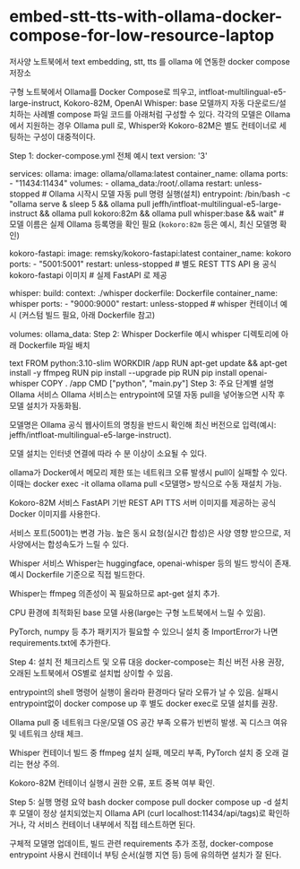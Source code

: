 # embed-stt-tts-with-ollama-docker-compose-for-low-resource-laptop
저사양 노트북에서  text embedding, stt, tts 를 ollama 에 연동한 docker compose 저장소

구형 노트북에서 Ollama를 Docker Compose로 띄우고, intfloat-multilingual-e5-large-instruct, Kokoro-82M, OpenAI Whisper: base 모델까지 자동 다운로드/설치하는 사례별 compose 파일 코드를 아래처럼 구성할 수 있다. 각각의 모델은 Ollama에서 지원하는 경우 Ollama pull 로, Whisper와 Kokoro-82M은 별도 컨테이너로 세팅하는 구성이 대중적이다.​

Step 1: docker-compose.yml 전체 예시
text
version: '3'

services:
  ollama:
    image: ollama/ollama:latest
    container_name: ollama
    ports:
      - "11434:11434"
    volumes:
      - ollama_data:/root/.ollama
    restart: unless-stopped
    # Ollama 시작시 모델 자동 pull 명령 실행(설치)
    entrypoint: /bin/bash -c "ollama serve & sleep 5 && ollama pull jeffh/intfloat-multilingual-e5-large-instruct && ollama pull kokoro:82m && ollama pull whisper:base && wait"
    # 모델 이름은 실제 Ollama 등록명을 확인 필요 (`kokoro:82m` 등은 예시, 최신 모델명 확인)
    
  kokoro-fastapi:
    image: remsky/kokoro-fastapi:latest
    container_name: kokoro
    ports:
      - "5001:5001"
    restart: unless-stopped
    # 별도 REST TTS API 용 공식 kokoro-fastapi 이미지
    # 실제 FastAPI 로 제공

  whisper:
    build:
      context: ./whisper
      dockerfile: Dockerfile
    container_name: whisper
    ports:
      - "9000:9000"
    restart: unless-stopped
    # whisper 컨테이너 예시 (커스텀 빌드 필요, 아래 Dockerfile 참고)

volumes:
  ollama_data:
Step 2: Whisper Dockerfile 예시
whisper 디렉토리에 아래 Dockerfile 파일 배치

text
FROM python:3.10-slim
WORKDIR /app
RUN apt-get update && apt-get install -y ffmpeg
RUN pip install --upgrade pip
RUN pip install openai-whisper
COPY . /app
CMD ["python", "main.py"]
Step 3: 주요 단계별 설명
Ollama 서비스
Ollama 서비스는 entrypoint에 모델 자동 pull을 넣어놓으면 시작 후 모델 설치가 자동화됨.​

모델명은 Ollama 공식 웹사이트의 명칭을 반드시 확인해 최신 버전으로 입력(예시: jeffh/intfloat-multilingual-e5-large-instruct).

모델 설치는 인터넷 연결에 따라 수 분 이상이 소요될 수 있다.

ollama가 Docker에서 메모리 제한 또는 네트워크 오류 발생시 pull이 실패할 수 있다. 이때는 docker exec -it ollama ollama pull <모델명> 방식으로 수동 재설치 가능.​

Kokoro-82M 서비스
FastAPI 기반 REST API TTS 서버 이미지를 제공하는 공식 Docker 이미지를 사용한다.​

서비스 포트(5001)는 변경 가능. 높은 동시 요청(실시간 합성)은 사양 영향 받으므로, 저사양에서는 합성속도가 느릴 수 있다.

Whisper 서비스
Whisper는 huggingface, openai-whisper 등의 빌드 방식이 존재. 예시 Dockerfile 기준으로 직접 빌드한다.

Whisper는 ffmpeg 의존성이 꼭 필요하므로 apt-get 설치 추가.

CPU 환경에 최적화된 base 모델 사용(large는 구형 노트북에서 느릴 수 있음).

PyTorch, numpy 등 추가 패키지가 필요할 수 있으니 설치 중 ImportError가 나면 requirements.txt에 추가한다.​

Step 4: 설치 전 체크리스트 및 오류 대응
docker-compose는 최신 버전 사용 권장, 오래된 노트북에서 OS별로 설치법 상이할 수 있음.

entrypoint의 shell 명령어 실행이 올라마 환경마다 달라 오류가 날 수 있음. 실패시 entrypoint없이 docker compose up 후 별도 docker exec로 모델 설치를 권장.​

Ollama pull 중 네트워크 다운/모델 OS 공간 부족 오류가 빈번히 발생. 꼭 디스크 여유 및 네트워크 상태 체크.

Whisper 컨테이너 빌드 중 ffmpeg 설치 실패, 메모리 부족, PyTorch 설치 중 오래 걸리는 현상 주의.

Kokoro-82M 컨테이너 실행시 권한 오류, 포트 중복 여부 확인.

Step 5: 실행 명령 요약
bash
docker compose pull
docker compose up -d
설치 후 모델이 정상 설치되었는지 Ollama API (curl localhost:11434/api/tags)로 확인하거나, 각 서비스 컨테이너 내부에서 직접 테스트하면 된다.

구체적 모델명 업데이트, 빌드 관련 requirements 추가 조정, docker-compose entrypoint 사용시 컨테이너 부팅 순서(실행 지연 등) 등에 유의하면 설치가 잘 된다.​
